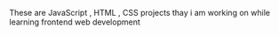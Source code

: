 These are JavaScript , HTML , CSS projects thay i am working on while learning frontend web development
